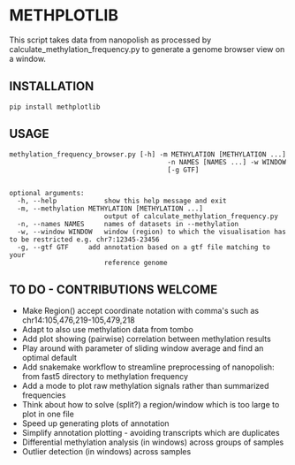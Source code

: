 # METHPLOTLIB

This script takes data from nanopolish as processed by calculate_methylation_frequency.py to generate a genome browser view on a window.

## INSTALLATION
`pip install methplotlib`

## USAGE
```
methylation_frequency_browser.py [-h] -m METHYLATION [METHYLATION ...]
                                        -n NAMES [NAMES ...] -w WINDOW
                                        [-g GTF]


optional arguments:
  -h, --help            show this help message and exit
  -m, --methylation METHYLATION [METHYLATION ...]
                        output of calculate_methylation_frequency.py
  -n, --names NAMES     names of datasets in --methylation
  -w, --window WINDOW   window (region) to which the visualisation has to be restricted e.g. chr7:12345-23456
  -g, --gtf GTF     add annotation based on a gtf file matching to your
                        reference genome
```


## TO DO - CONTRIBUTIONS WELCOME
- Make Region() accept coordinate notation with comma's such as  chr14:105,476,219-105,479,218
- Adapt to also use methylation data from tombo
- Add plot showing (pairwise) correlation between methylation results
- Play around with parameter of sliding window average and find an optimal default
- Add snakemake workflow to streamline preprocessing of nanopolish: from fast5 directory to methylation frequency
- Add a mode to plot raw methylation signals rather than summarized frequencies
- Think about how to solve (split?) a region/window which is too large to plot in one file
- Speed up generating plots of annotation
- Simplify annotation plotting - avoiding transcripts which are duplicates
- Differential methylation analysis (in windows) across groups of samples
- Outlier detection (in windows) across samples
